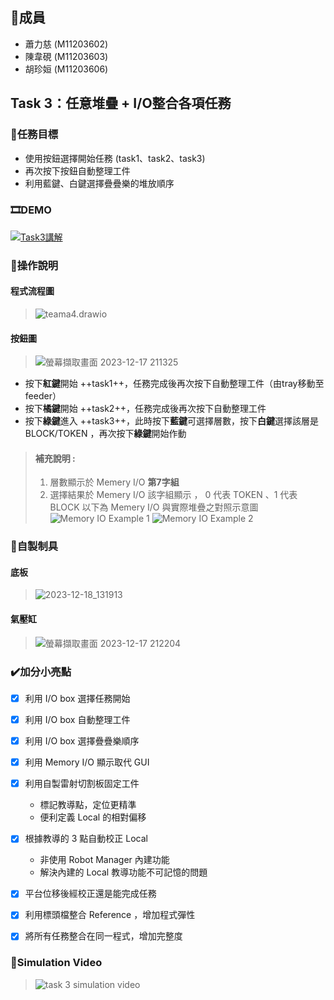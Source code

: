 ## :raising_hand:**成員**
- 蕭力慈 (M11203602)
- 陳韋硯 (M11203603)
- 胡珍姮 (M11203606)

## **Task 3：任意堆疊 + I/O整合各項任務**
### :dart:任務目標
- 使用按鈕選擇開始任務 (task1、task2、task3)
- 再次按下按鈕自動整理工件
- 利用藍鍵、白鍵選擇疊疊樂的堆放順序

### 🎞️DEMO
[![Task3講解](https://i.ytimg.com/vi/dlK4nZvKD78/maxresdefault.jpg)](https://youtu.be/dlK4nZvKD78 "Task3講解")

### :memo:操作說明
#### 程式流程圖
> ![teama4.drawio](https://hackmd.io/_uploads/H1QC5dnIT.png)
#### 按鈕圖
> ![螢幕擷取畫面 2023-12-17 211325](https://hackmd.io/_uploads/HJjWVu2Lp.png)

- 按下**紅鍵**開始 ++task1++，任務完成後再次按下自動整理工件（由tray移動至feeder）
- 按下**橘鍵**開始 ++task2++，任務完成後再次按下自動整理工件
- 按下**綠鍵**進入 ++task3++，此時按下**藍鍵**可選擇層數，按下**白鍵**選擇該層是BLOCK/TOKEN ，再次按下**綠鍵**開始作動
> #### 補充說明 : 
> 1. 層數顯示於 Memery I/O **第7字組**
> 2. 選擇結果於 Memery I/O 該字組顯示 ， 0 代表 TOKEN 、1 代表 BLOCK
> 以下為 Memery I/O 與實際堆疊之對照示意圖
![Memory IO Example 1](https://hackmd.io/_uploads/SJ9Esd28a.png)
![Memory IO Example 2](https://hackmd.io/_uploads/HJdrjuhIa.png)


### :hammer:自製制具
#### 底板
> ![2023-12-18_131913](https://hackmd.io/_uploads/HJ6FILT86.jpg)

#### 氣壓缸
> ![螢幕擷取畫面 2023-12-17 212204](https://hackmd.io/_uploads/S1q-L_hL6.png)


### :heavy_check_mark:**加分小亮點**
- [x] 利用 I/O box 選擇任務開始
- [x] 利用 I/O box 自動整理工件
- [x] 利用 I/O box 選擇疊疊樂順序
- [x] 利用 Memory I/O 顯示取代 GUI
- [x] 利用自製雷射切割板固定工件
    - 標記教導點，定位更精準
    - 便利定義 Local 的相對偏移
- [x] 根據教導的 3 點自動校正 Local 
    - 非使用 Robot Manager 內建功能
    - 解決內建的 Local 教導功能不可記憶的問題
- [x] 平台位移後經校正還是能完成任務
- [x] 利用標頭檔整合 Reference ，增加程式彈性
- [x] 將所有任務整合在同一程式，增加完整度


### :movie_camera:**Simulation Video**
> ![task 3 simulation video](https://media.giphy.com/media/v1.Y2lkPTc5MGI3NjExdnd5MzBmYzdqb2ZsY2JxZTByOXc4NzJiZjYyYTR3eDRodmR1ZWRteCZlcD12MV9pbnRlcm5hbF9naWZfYnlfaWQmY3Q9Zw/7UUdJhtRUw5uCS5PmB/giphy.gif)
